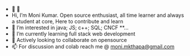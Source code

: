 - 👋 👋 
- Hi, I’m Moni Kumar. Open source enthusiast, all time learner and always a student at core, Here to contribute and learn
- 👀 I’m interested in java; JS; c++; SQL; CNCF **...
- 🌱 I’m currently learning full stack web development
- 💞️ Actively looking to collaborate on opensource
- 📫 For discussion and colab reach me @ moni.mkthapa@gmail.com

<!---
Mktan-18/Mktan-18 is a ✨ special ✨ repository because its `README.md` (this file) appears on your GitHub profile.
You can click the Preview link to take a look at your changes.
--->
